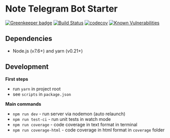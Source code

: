 Note Telegram Bot Starter
=================================

[![Greenkeeper badge](https://badges.greenkeeper.io/arusakov/node-telegram-bot-starter.svg)](https://greenkeeper.io/)
[![Build Status](https://travis-ci.org/arusakov/node-telegram-bot-starter.svg?branch=master)](https://travis-ci.org/arusakov/node-telegram-bot-starter)
[![codecov](https://codecov.io/gh/arusakov/node-telegram-bot-starter/branch/master/graph/badge.svg)](https://codecov.io/gh/arusakov/node-telegram-bot-starter)
[![Known Vulnerabilities](https://snyk.io/test/github/arusakov/node-telegram-bot-starter/badge.svg)](https://snyk.io/test/github/arusakov/node-telegram-bot-starter)

Dependencies
------------
* Node.js (v7.6+) and yarn (v0.21+)

Development
-----------
**First steps**
* run `yarn` in project root
* see `scripts` in `package.json`

**Main commands**
* `npm run dev` - run server via nodemon (auto relaunch)
* `npm run test-ci` - run unit tests in watch mode
* `npm run coverage` - code coverage in text format in terminal
* `npm run coverage-html` - code coverage in html format in `coverage` folder
